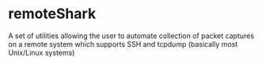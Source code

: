 # remoteShark
A set of utilities allowing the user to automate collection of packet captures on a remote system which supports SSH and tcpdump (basically most Unix/Linux systems)
